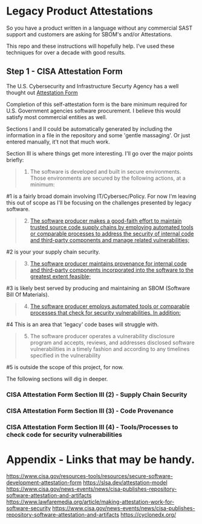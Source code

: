 # Legacy Product Attestations
So you have a product written in a language without any commercial SAST support and customers are asking for SBOM's and/or Attestations.

This repo and these instructions will hopefully help. I've used these techniques for over a decade with good results.

## Step 1 - CISA Attestation Form
The U.S. Cybersecurity and Infrastructure Securty Agency has a well thought out [Attestation Form](https://www.cisa.gov/resources-tools/resources/secure-software-development-attestation-form)

Completion of this self-attestation form is the bare minimum required for U.S. Government agencies software procurement. I believe this would satisfy most commercial entities as well.

Sections I and II could be automatically generated by including the information in a file in the repository and some 'gentle massaging'.  Or just entered manually, it't not that much work.

Section III is where things get more interesting.  I'll go over the major points briefly:

> 1. The software is developed and built in secure environments. Those environments are secured by the following actions, at a minimum:

#1 is a fairly broad domain involving IT/Cybersec/Policy.  For now I'm leaving this out of scope as I'll be focusing on the challenges presented by legacy software.

> 2. [The software producer makes a good-faith effort to maintain trusted source code supply chains by employing automated tools or comparable processes to address the security of internal code and third-party components and manage related vulnerabilities;](#cisa-attestation-form-section-iii-2---supply-chain-security)

#2 is your your supply chain security.  

> 3. [The software producer maintains provenance for internal code and third-party components incorporated into the software to the greatest extent feasible;](#cisa-attestation-form-section-iii-3---code-provenance)

#3 is likely best served by producing and maintaining an SBOM (Software Bill Of Materials).

> 4. [The software producer employs automated tools or comparable processes that check for security vulnerabilities. In addition:](#cisa-attestation-form-section-iii-4---toolsprocesses-to-check-code-for-security-vulnerabilities)

#4 This is an area that 'legacy' code bases will struggle with. 

> 5. The software producer operates a vulnerability disclosure program and accepts, reviews, and addresses disclosed software vulnerabilities in a timely fashion and according to any timelines specified in the vulnerability

#5 is outside the scope of this project, for now.

The following sections will dig in deeper.

### CISA Attestation Form Section III (2) - Supply Chain Security

### CISA Attestation Form Section III (3) - Code Provenance

### CISA Attestation Form Section III (4) - Tools/Processes to check code for security vulnerabilities


# Appendix - Links that may be handy.

https://www.cisa.gov/resources-tools/resources/secure-software-development-attestation-form
https://slsa.dev/attestation-model
https://www.cisa.gov/news-events/news/cisa-publishes-repository-software-attestation-and-artifacts
https://www.lawfaremedia.org/article/making-attestation-work-for-software-security
https://www.cisa.gov/news-events/news/cisa-publishes-repository-software-attestation-and-artifacts
https://cyclonedx.org/
